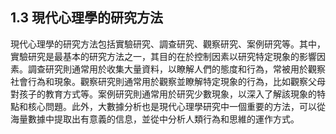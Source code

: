 ## 1.3 現代心理學的研究方法

現代心理學的研究方法包括實驗研究、調查研究、觀察研究、案例研究等。其中，實驗研究是最基本的研究方法之一，其目的在於控制因素以研究特定現象的影響因素。調查研究則通常用於收集大量資料，以瞭解人們的態度和行為，常被用於觀察社會行為和現象。觀察研究則通常用於觀察並瞭解特定現象的行為，比如觀察父母對孩子的教育方式等。案例研究則通常用於研究少數現象，以深入了解該現象的特點和核心問題。此外，大數據分析也是現代心理學研究中一個重要的方法，可以從海量數據中提取出有意義的信息，並從中分析人類行為和思維的運作方式。